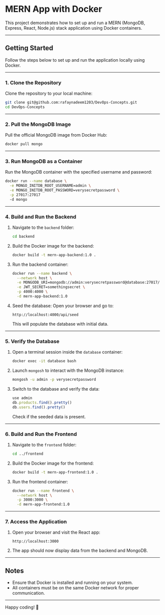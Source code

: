 # MERN App with Docker

This project demonstrates how to set up and run a MERN (MongoDB, Express, React, Node.js) stack application using Docker containers.

---

## Getting Started

Follow the steps below to set up and run the application locally using Docker.

---

### 1. Clone the Repository

Clone the repository to your local machine:
```bash
git clone git@github.com:rafaynadeem1203/DevOps-Concepts.git
cd DevOps-Concepts
```

---

### 2. Pull the MongoDB Image

Pull the official MongoDB image from Docker Hub:
```bash
docker pull mongo
```

---

### 3. Run MongoDB as a Container

Run the MongoDB container with the specified username and password:
```bash
docker run --name database \
  -e MONGO_INITDB_ROOT_USERNAME=admin \
  -e MONGO_INITDB_ROOT_PASSWORD=verysecretpassword \
  -p 27017:27017
  -d mongo
```

---

### 4. Build and Run the Backend

1. Navigate to the `backend` folder:
   ```bash
   cd backend
   ```

2. Build the Docker image for the backend:
   ```bash
   docker build -t mern-app-backend:1.0 .
   ```

3. Run the backend container:
   ```bash
   docker run --name backend \
     --network host \
     -e MONGODB_URI=mongodb://admin:verysecretpassword@database:27017/admin \
     -e JWT_SECRET=somethingsecret \
     -p 4000:4000 \
     -d mern-app-backend:1.0
   ```

4. Seed the database:
   Open your browser and go to:
   ```
   http://localhost:4000/api/seed
   ```
   This will populate the database with initial data.

---

### 5. Verify the Database

1. Open a terminal session inside the `database` container:
   ```bash
   docker exec -it database bash
   ```

2. Launch `mongosh` to interact with the MongoDB instance:
   ```bash
   mongosh -u admin -p verysecretpassword
   ```

3. Switch to the database and verify the data:
   ```javascript
   use admin
   db.products.find().pretty()
   db.users.find().pretty()
   ```
   Check if the seeded data is present.

---

### 6. Build and Run the Frontend

1. Navigate to the `frontend` folder:
   ```bash
   cd ../frontend
   ```

2. Build the Docker image for the frontend:
   ```bash
   docker build -t mern-app-frontend:1.0 .
   ```

3. Run the frontend container:
   ```bash
   docker run --name frontend \
     --network host \
     -p 3000:3000 \
     -d mern-app-frontend:1.0
   ```

---

### 7. Access the Application

1. Open your browser and visit the React app:
   ```
   http://localhost:3000
   ```

2. The app should now display data from the backend and MongoDB.

---

## Notes

- Ensure that Docker is installed and running on your system.
- All containers must be on the same Docker network for proper communication.

---

Happy coding! 🎉

